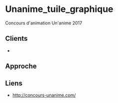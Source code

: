 # Unanime_tuile_graphique

Concours d'animation Un'anime 2017

## Clients

* 

## Approche

## Liens

* http://concours-unanime.com/
